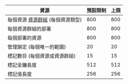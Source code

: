 資源|預設限制|上限
---|---|---
每個資源 [資源群組](resource-group-overview.md) (每個資源類型)|800|800
每個資源群組的部署|800|800
每個部署的資源|800|800
管理鎖定 (每個唯一的範圍)|20|20
標記數目 (每個資源或資源群組)|15|15
標記金鑰長度|512|512
標記值長度|256|256

